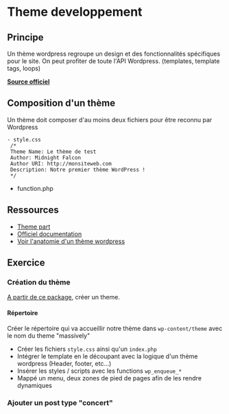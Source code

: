 # Theme developpement

## Principe

Un thème wordpress regroupe un design et des fonctionnalités spécifiques pour le site.
On peut profiter de toute l'API Wordpress. (templates, template tags, loops)

__[Source officiel](https://codex.wordpress.org/Theme_Development)__

## Composition d'un thème

Un thème doit composer d'au moins deux fichiers pour être reconnu par Wordpress
    
    - style.css
     /*
     Theme Name: Le thème de test
     Author: Midnight Falcon
     Author URI: http://monsiteweb.com
     Description: Notre premier thème WordPress !
     */
     
 * function.php
 
## Ressources
    
 * [Theme part](resources/Theme.pdf)
 * [Officiel documentation](https://codex.wordpress.org/Theme_Development)
 * [Voir l'anatomie d'un thème wordpress](https://cdn.yoast.com/app/uploads/2011/01/anatomy-wordpress-yoast.png)

## Exercice

### Création du thème

[A partir de ce package](resources/html5up-massively.zip), créer un theme.

#### Répertoire

Créer le répertoire qui va accueillir notre thème dans ````wp-content/theme```` avec le nom du theme "massively"

 * Créer les fichiers ```style.css``` ainsi qu'un ```index.php```
 * Intégrer le template en le découpant avec la logique d'un thème wordpress (Header, footer, etc...)
 * Insérer les styles / scripts avec les functions ```wp_enqueue_*```
 * Mappé un menu, deux zones de pied de pages afin de les rendre dynamiques
 
### Ajouter un post type "concert"

 